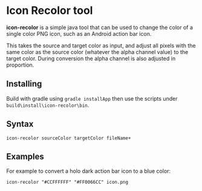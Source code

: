 # Icon Recolor tool

**icon-recolor** is a simple java tool that can be used to change the color of a single color PNG icon, such as an Android action bar icon.

This takes the source and target color as input, and adjust all pixels with the same color as the source color (whatever the alpha channel value) to the target color. During conversion the alpha channel is also adjusted in proportion.

## Installing

Build with gradle using `gradle installApp` then use the scripts under `build\install\icon-recolor\bin`.

## Syntax

    icon-recolor sourceColor targetColor fileName+ 

## Examples

For example to convert a holo dark action bar icon to a blue color:

    icon-recolor "#CCFFFFFF" "#FF0066CC" icon.png